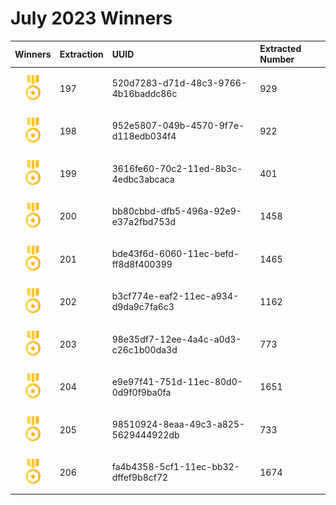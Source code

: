 # July 2023 Winners

|                                       Winners                                        | Extraction | UUID                                 | Extracted Number |
| :----------------------------------------------------------------------------------: | :--------- | :----------------------------------- | :--------------- |
| <img src="../prize.svg" style="height: 40px; margin-top: 10px; margin-bottom: 10px"> | 197        | 520d7283-d71d-48c3-9766-4b16baddc86c |  929            |
| <img src="../prize.svg" style="height: 40px; margin-top: 10px; margin-bottom: 10px"> | 198        | 952e5807-049b-4570-9f7e-d118edb034f4 |  922              |
| <img src="../prize.svg" style="height: 40px; margin-top: 10px; margin-bottom: 10px"> | 199        | 3616fe60-70c2-11ed-8b3c-4edbc3abcaca |   401           |
| <img src="../prize.svg" style="height: 40px; margin-top: 10px; margin-bottom: 10px"> | 200        | bb80cbbd-dfb5-496a-92e9-e37a2fbd753d |    1458          |
| <img src="../prize.svg" style="height: 40px; margin-top: 10px; margin-bottom: 10px"> | 201        | bde43f6d-6060-11ec-befd-ff8d8f400399 |    1465          |
| <img src="../prize.svg" style="height: 40px; margin-top: 10px; margin-bottom: 10px"> | 202        | b3cf774e-eaf2-11ec-a934-d9da9c7fa6c3 |    1162           |
| <img src="../prize.svg" style="height: 40px; margin-top: 10px; margin-bottom: 10px"> | 203        | 98e35df7-12ee-4a4c-a0d3-c26c1b00da3d |    773          |
| <img src="../prize.svg" style="height: 40px; margin-top: 10px; margin-bottom: 10px"> | 204        | e9e97f41-751d-11ec-80d0-0d9f0f9ba0fa |   1651           |
| <img src="../prize.svg" style="height: 40px; margin-top: 10px; margin-bottom: 10px"> | 205        | 98510924-8eaa-49c3-a825-5629444922db |    733           |
| <img src="../prize.svg" style="height: 40px; margin-top: 10px; margin-bottom: 10px"> | 206        | fa4b4358-5cf1-11ec-bb32-dffef9b8cf72 |    1674          |


